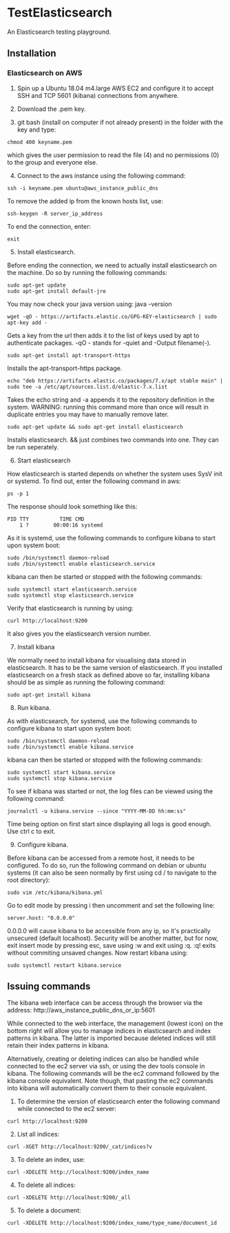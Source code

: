 # TestElasticsearch

An Elasticsearch testing playground.

## Installation

### Elasticsearch on AWS

1. Spin up a Ubuntu 18.04 m4.large AWS EC2 and configure it to accept SSH and TCP 5601 (kibana) connections from anywhere.

2. Download the .pem key.

3. git bash (install on computer if not already present) in the folder with the key and type:

```
chmod 400 keyname.pem
```

which gives the user permission to read the file (4) and no permissions (0) to the group and everyone else.

4. Connect to the aws instance using the following command:

```
ssh -i keyname.pem ubuntu@aws_instance_public_dns
```

To remove the added ip from the known hosts list, use:

```
ssh-keygen -R server_ip_address
```

To end the connection, enter:

```
exit
```

5. Install elasticsearch.

Before ending the connection, we need to actually install elasticsearch on the machine. Do so by running the following commands:

```
sudo apt-get update
sudo apt-get install default-jre
```

You may now check your java version using: java -version

```
wget -qO - https://artifacts.elastic.co/GPG-KEY-elasticsearch | sudo apt-key add -
```

Gets a key from the url then adds it to the list of keys used by apt to authenticate packages. -qO - stands for -quiet and -Output filename(-).

```
sudo apt-get install apt-transport-https
```

Installs the apt-transport-https package.

```
echo "deb https://artifacts.elastic.co/packages/7.x/apt stable main" | sudo tee -a /etc/apt/sources.list.d/elastic-7.x.list
```

Takes the echo string and -a appends it to the repository definition in the system. WARNING: running this command more than once will result in duplicate entries you may have to manually remove later.

```
sudo apt-get update && sudo apt-get install elasticsearch
```

Installs elasticsearch. && just combines two commands into one. They can be run seperately.

6. Start elasticsearch

How elasticsearch is started depends on whether the system uses SysV init or systemd. To find out, enter the following command in aws:

```
ps -p 1
```

The response should look something like this:

```
PID TTY          TIME CMD
    1 ?        00:00:16 systemd
```

As it is systemd, use the following commands to configure kibana to start upon system boot:

```
sudo /bin/systemctl daemon-reload
sudo /bin/systemctl enable elasticsearch.service
```

kibana can then be started or stopped with the following commands:

```
sudo systemctl start elasticsearch.service
sudo systemctl stop elasticsearch.service
```

Verify that elasticsearch is running by using:

```
curl http://localhost:9200
```

It also gives you the elasticsearch version number.

7. Install kibana

We normally need to install kibana for visualising data stored in elasticsearch. It has to be the same version of elasticsearch. If you installed elasticsearch on a fresh stack as defined above so far, installing kibana should be as simple as running the following command:

```
sudo apt-get install kibana
```

8. Run kibana.

As with elasticsearch, for systemd, use the following commands to configure kibana to start upon system boot:

```
sudo /bin/systemctl daemon-reload
sudo /bin/systemctl enable kibana.service
```

kibana can then be started or stopped with the following commands:

```
sudo systemctl start kibana.service
sudo systemctl stop kibana.service
```

To see if kibana was started or not, the log files can be viewed using the following command:

```
journalctl -u kibana.service --since "YYYY-MM-DD hh:mm:ss"
```

Time being option on first start since displaying all logs is good enough. Use ctrl c to exit.

9. Configure kibana.

Before kibana can be accessed from a remote host, it needs to be configured. To do so, run the following command on debian or ubuntu systems (it can also be seen normally by first using cd / to navigate to the root directory):

```
sudo vim /etc/kibana/kibana.yml
```

Go to edit mode by pressing i then uncomment and set the following line:

```
server.host: "0.0.0.0"
```

0.0.0.0 will cause kibana to be accessible from any ip, so it's practically unsecured (default localhost). Security will be another matter, but for now, exit insert mode by pressing esc, save using :w and exit using :q. :q! exits without commiting unsaved changes. Now restart kibana using:

```
sudo systemctl restart kibana.service
```

## Issuing commands

The kibana web interface can be access through the browser via the address: http://aws_instance_public_dns_or_ip:5601

While connected to the web interface, the management (lowest icon) on the bottom right will allow you to manage indices in elasticsearch and index patterns in kibana. The latter is imported because deleted indices will still retain their index patterns in kibana.

Alternatively, creating or deleting indices can also be handled while connected to the ec2 server via ssh, or using the dev tools console in kibana. The following commands will be the ec2 command followed by the kibana console equivalent. Note though, that pasting the ec2 commands into kibana will automatically convert them to their console equivalent.

1. To determine the version of elasticsearch enter the following command while connected to the ec2 server:

```
curl http://localhost:9200
```

2. List all indices:

```
curl -XGET http://localhost:9200/_cat/indices?v
```

3. To delete an index, use:

```
curl -XDELETE http://localhost:9200/index_name
```

4. To delete all indices:

```
curl -XDELETE http://localhost:9200/_all
```

5. To delete a document:

```
curl -XDELETE http://localhost:9200/index_name/type_name/document_id
```
